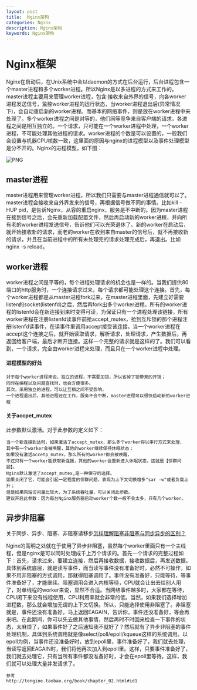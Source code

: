 ```yaml
---
layout: post
title:  Nginx架构
categories: Nginx
description: Nginx架构
keywords: Nginx架构
---
```

# Nginx框架

Nginx在启动后，在Unix系统中会以daemon的方式在后台运行，后台进程包含一个master进程和多个worker进程。所以Nginx是以多进程的方式来工作的。
master进程主要用来管理worker进程，包含:接收来自外界的信号，向各worker进程发送信号，监控worker进程的运行状态，当worker进程退出后(异常情况下)，会自动重启新的worker进程。而基本的网络事件，则是放在worker进程中来处理了。多个worker进程之间是对等的，他们同等竞争来自客户端的请求，各进程之间是相互独立的。一个请求，只可能在一个worker进程中处理，一个worker进程，不可能处理其他进程的请求。worker进程的个数是可以设置的，一般我们会设置与机器CPU核数一致，这里面的原因与nginx的进程模型以及事件处理模型是分不开的。Nginx的进程模型，如下图：

![PNG](images/Nginx进程模型.png)

## master进程
master进程用来管理worker进程，所以我们只需要与master进程通信就可以了。master进程会接收来自外界发来的信号，再根据信号做不同的事情。比如kill -HUP pid，是告诉Nginx，从容的重启nginx，服务是不中断的。因为master进程在接到信号之后，会先重新加载配置文件，然后再启动新的worker进程，并向所有老的worker进程发送信号，告诉他们可以光荣退休了。新的worker在启动后，就开始接收新的请求，而老的worker在收到来自master的信号后，就不再接收新的请求，并且在当前进程中的所有未处理完的请求处理完成后，再退出。比如nginx -s reload。

## worker进程
worker进程之间是平等的，每个进程处理请求的机会也是一样的。当我们提供80端口的http服务时，一个连接请求过来，每个请求都可能处理这个连接。首先，每个worker进程都是从master进程fork过来，在master进程里面，先建立好需要listen的socket(listenfd)之后，然后再fork出多个worker进程。所有的worker进程的listenfd会在新连接到来时变得可读，为保证只有一个进程处理该链接，所有worker进程在注册listenfd读事件前抢accept_mutex，抢到互斥锁的那个进程注册listenfd读事件，在读事件里调用accept接受该连接。当一个worker进程在accept这个连接之后，就开始读取请求，解析请求，处理请求，产生数据后，再返回给客户端，最后才断开连接。这样一个完整的请求就是这样的了。我们可以看到，一个请求，完全由worker进程来处理，而且只在一个worker进程中处理。

#### 进程模型的好处

```
对于每个worker进程来说，独立的进程，不需要加锁，所以省掉了锁带来的开销；
同时在编程以及问题查找时，也会方便很多。
其次，采用独立的进程，可以让互相之间不受影响，
一个进程退出后，其他进程还在工作，服务不会中断，master进程可以很快启动新的worker进程
```

#### 关于accpet_mutex
此参数默认激活。对于此参数的定义如下：

```
当一个新连接到达时，如果激活了accept_mutex，那么多个worker将以串行方式来处理，
其中有一个worker会被唤醒，其他的worker继续保持休眠状态；
如果没有激活accetp_mutex，那么所有的worker都会被唤醒，
不过只有一个worker能获取新连接，其他的worker会重新进入休眠状态，这就是【惊群问题】。
Nginx默认激活了accept_mutex,是一种保守的选择。
如果关闭了它，可能会引起一定程度的惊群问题，表现为上下文切换增多"sar -w"或者负载上升；
但是如果网站访问量比较大，为了系统吞吐量，可以关闭此参数。
建议开启此参数：因为每台Nginx服务器启动worker个数一般不会太多，只有几个worker。
```

## 异步非阻塞

关于同步、异步、阻塞、非阻塞请移步[怎样理解阻塞非阻塞与同步异步的区别？](https://www.zhihu.com/question/19732473)

Nginx的高明之处就在于使用了异步非阻塞，虽然每个worker里面只有一个主线程，但是nginx是可以同时处理成千上万个请求的。首先一个请求的完整过程如下：首先，请求过来，要建立连接，然后再接收数据，接收数据后，再发送数据。具体到系统底层，就是读写事件，而当读写事件没有准备好时，必然不可操作，如果不用非阻塞的方式调用，那就得阻塞调用了。事件没有准备好，只能等待，等事件准备好了，才能继续。阻塞调用会进入内核等待，CPU就会让出去给别人用了，对单线程的worker来说，显然不合适。当网络事件越多时，大家都在等待，CPU闲下来没有线程使用，CPU利用率就会非常的低。当然，如果我们选择增加进程数，那么就会增加无谓的上下文切换。所以，只能选择使用非阻塞了。非阻塞就是，事件还没有准备好，马上返回EAGAIN，告诉你，事件还没准备好，等会再来吧。在此期间，你可以先去做其他事情，然后再时不时回来检查一下事件的状态，太麻烦了，如果事件好了之后通知我不就好了？然后就有了异步非阻塞的事件处理机制，具体到系统调用就是像select/poll/epoll/kqueue这样的系统调用。以epoll为例，当事件还没准备好时，放到epoll里，事件准备好了，我们就去处理，当读写返回EAGAIN时，我们将他再次加入到epoll里。这样，只要事件准备好了，我们就去处理它，只有当所有事件都没准备好时，才会在epoll里等待。这样，我们就可以处理大量并发请求了。


```
参考
http://tengine.taobao.org/book/chapter_02.html#id1

```
